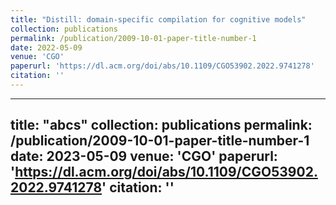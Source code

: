 ```yaml
---
title: "Distill: domain-specific compilation for cognitive models"
collection: publications
permalink: /publication/2009-10-01-paper-title-number-1
date: 2022-05-09
venue: 'CGO'
paperurl: 'https://dl.acm.org/doi/abs/10.1109/CGO53902.2022.9741278'
citation: ''
---
```


---
title: "abcs"
collection: publications
permalink: /publication/2009-10-01-paper-title-number-1
date: 2023-05-09
venue: 'CGO'
paperurl: 'https://dl.acm.org/doi/abs/10.1109/CGO53902.2022.9741278'
citation: ''
---


